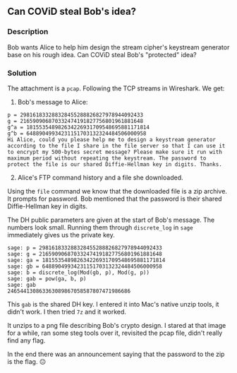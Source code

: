 Can COViD steal Bob's idea?
-

### Description
Bob wants Alice to help him design the stream cipher's keystream generator base on his rough idea. Can COViD steal Bob's "protected" idea?

### Solution
The attachment is a `pcap`. Following the TCP streams in Wireshark. We get:
1. Bob's message to Alice:
```
p = 298161833288328455288826827978944092433
g = 216590906870332474191827756801961881648
g^a = 181553548982634226931709548695881171814
g^b = 64889049934231151703132324484506000958
Hi Alice, could you please help me to design a keystream generator according to the file I share in the file server so that I can use it to encrypt my 500-bytes secret message? Please make sure it run with maximum period without repeating the keystream. The password to protect the file is our shared Diffie-Hellman key in digits. Thanks.
```
2. Alice's FTP command history and a file she downloaded.

Using the `file` command we know that the downloaded file is a zip archive. It prompts for password. Bob mentioned that the password is their shared Diffie-Hellman key in digits.

The DH public parameters are given at the start of Bob's message. The numbers look small. Running them through `discrete_log` in `sage` immediately gives us the private key.

```
sage: p = 298161833288328455288826827978944092433
sage: g = 216590906870332474191827756801961881648
sage: ga = 181553548982634226931709548695881171814
sage: gb = 64889049934231151703132324484506000958
sage: b = discrete_log(Mod(gb, p), Mod(g, p))
sage: gab = pow(ga, b, p)
sage: gab
246544130863363089867058587807471986686
```

This `gab` is the shared DH key. I entered it into Mac's native unzip tools, it didn't work. I then tried `7z` and it worked.

It unzips to a png file describing Bob's crypto design. I stared at that image for a while, ran some steg tools over it, revisited the pcap file, didn't really find any flag.

In the end there was an announcement saying that the password to the zip is the flag. 😐
